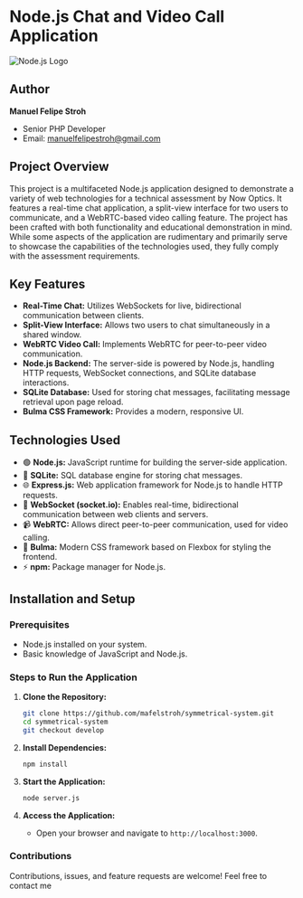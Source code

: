 # Node.js Chat and Video Call Application

![Node.js Logo](https://nodejs.org/static/images/logo.svg)

## Author

**Manuel Felipe Stroh**
- Senior PHP Developer
- Email: [manuelfelipestroh@gmail.com](mailto:manuelfelipestroh@gmail.com)

## Project Overview

This project is a multifaceted Node.js application designed to demonstrate a variety of web technologies for a technical assessment by Now Optics. It features a real-time chat application, a split-view interface for two users to communicate, and a WebRTC-based video calling feature. The project has been crafted with both functionality and educational demonstration in mind. While some aspects of the application are rudimentary and primarily serve to showcase the capabilities of the technologies used, they fully comply with the assessment requirements.

## Key Features

- **Real-Time Chat:** Utilizes WebSockets for live, bidirectional communication between clients.
- **Split-View Interface:** Allows two users to chat simultaneously in a shared window.
- **WebRTC Video Call:** Implements WebRTC for peer-to-peer video communication.
- **Node.js Backend:** The server-side is powered by Node.js, handling HTTP requests, WebSocket connections, and SQLite database interactions.
- **SQLite Database:** Used for storing chat messages, facilitating message retrieval upon page reload.
- **Bulma CSS Framework:** Provides a modern, responsive UI.

## Technologies Used

- 🟢 **Node.js:** JavaScript runtime for building the server-side application.
- 💾 **SQLite:** SQL database engine for storing chat messages.
- 🌐 **Express.js:** Web application framework for Node.js to handle HTTP requests.
- 💬 **WebSocket (socket.io):** Enables real-time, bidirectional communication between web clients and servers.
- 📹 **WebRTC:** Allows direct peer-to-peer communication, used for video calling.
- 🎨 **Bulma:** Modern CSS framework based on Flexbox for styling the frontend.
- ⚡ **npm:** Package manager for Node.js.

## Installation and Setup

### Prerequisites

- Node.js installed on your system.
- Basic knowledge of JavaScript and Node.js.

### Steps to Run the Application

1. **Clone the Repository:**
   ```bash
   git clone https://github.com/mafelstroh/symmetrical-system.git
   cd symmetrical-system
   git checkout develop

  2. **Install Dependencies:**
     ```bash
     npm install
     ```
  
  3. **Start the Application:**
     ```bash
     node server.js
     ```
  
  4. **Access the Application:**
     - Open your browser and navigate to `http://localhost:3000`.

### Contributions

Contributions, issues, and feature requests are welcome! Feel free to contact me